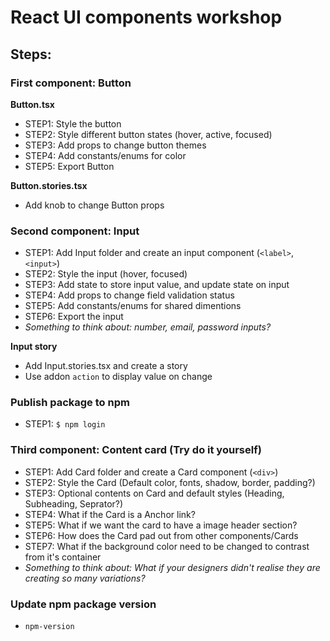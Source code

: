 # React UI components workshop

## Steps:
### First component: Button
**Button.tsx**
* STEP1: Style the button
* STEP2: Style different button states (hover, active, focused)
* STEP3: Add props to change button themes
* STEP4: Add constants/enums for color
* STEP5: Export Button

**Button.stories.tsx**
* Add knob to change Button props

### Second component: Input
* STEP1: Add Input folder and create an input component (`<label>`, `<input>`)
* STEP2: Style the input (hover, focused)
* STEP3: Add state to store input value, and update state on input
* STEP4: Add props to change field validation status
* STEP5: Add constants/enums for shared dimentions
* STEP6: Export the input
* *Something to think about: number, email, password inputs?*

**Input story**
* Add Input.stories.tsx and create a story
* Use addon `action` to display value on change

### Publish package to npm
* STEP1: `$ npm login`

### Third component: Content card (Try do it yourself)
* STEP1: Add Card folder and create a Card component (`<div>`)
* STEP2: Style the Card (Default color, fonts, shadow, border, padding?)
* STEP3: Optional contents on Card and default styles (Heading, Subheading, Seprator?)
* STEP4: What if the Card is a Anchor link?
* STEP5: What if we want the card to have a image header section?
* STEP6: How does the Card pad out from other components/Cards
* STEP7: What if the background color need to be changed to contrast from it's container
* *Something to think about: What if your designers didn't realise they are creating so many variations?*

### Update npm package version
* `npm-version`
